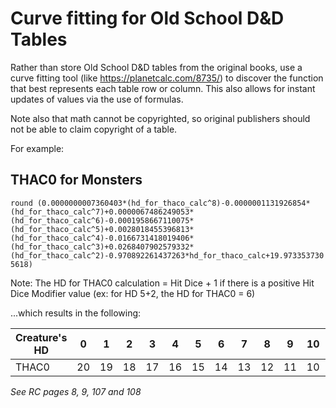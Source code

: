 # Curve fitting for Old School D&D Tables

Rather than store Old School D&D tables from the original books, use a curve fitting tool (like https://planetcalc.com/8735/) to discover the function that best represents each table row or column. This also allows for instant updates of values via the use of formulas.

Note also that math cannot be copyrighted, so original publishers should not be able to claim copyright of a table. 

For example:

## THAC0 for Monsters
`round (0.0000000007360403*(hd_for_thaco_calc^8)-0.0000001131926854*(hd_for_thaco_calc^7)+0.0000067486249053*(hd_for_thaco_calc^6)-0.0001958667110075*(hd_for_thaco_calc^5)+0.0028018455396813*(hd_for_thaco_calc^4)-0.0166731418019406*(hd_for_thaco_calc^3)+0.0268407902579332*(hd_for_thaco_calc^2)-0.970892261437263*hd_for_thaco_calc+19.9733537305618)`

Note: The HD for THAC0 calculation = Hit Dice + 1 if there is a positive Hit Dice Modifier value (ex: for HD 5+2, the HD for THAC0 = 6)

...which results in the following:

| Creature's HD | 0 | 1 | 2 | 3 | 4 | 5 | 6 | 7 | 8 | 9 | 10 | 11 | 12 | 13 | 14 | 15 | 16 | 17 | 18 | 19 | 20 | 21 | 22 | 23 | 24 | 25 | 26 | 27 | 28 | 29 | 30 | 31 | 32 | 33 | 36 | 35 | 36 |
| --- | --- | --- | --- | --- | --- | --- | --- | --- | --- | --- | --- | --- | --- | --- | --- | --- | --- | --- | --- | --- | --- | --- | --- | --- | --- | --- | --- | --- | --- | --- | --- | --- | --- | --- | --- | --- | --- |
| THAC0 | 20 | 19 | 18 | 17 | 16 | 15 | 14 | 13 | 12 | 11 | 10 | 10 | 9 | 9 | 8 | 8 | 7 | 7 | 6 | 6 | 5 | 5 | 4 | 4 | 3 | 3 | 2 | 2 | 2 | 2 | 2 | 2 | 2 | 2 | 2 | 2 | 1 |

*See RC pages 8, 9, 107 and 108*
